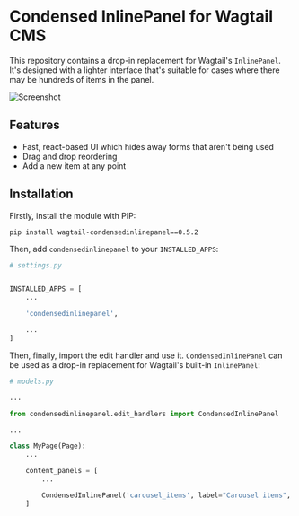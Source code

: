 # Condensed InlinePanel for Wagtail CMS

This repository contains a drop-in replacement for Wagtail's ``InlinePanel``.
It's designed with a lighter interface that's suitable for cases where there
may be hundreds of items in the panel.

![Screenshot](screenshot.png)

## Features

 - Fast, react-based UI which hides away forms that aren't being used
 - Drag and drop reordering
 - Add a new item at any point

## Installation

Firstly, install the module with PIP:

```shell
pip install wagtail-condensedinlinepanel==0.5.2
```

Then, add ``condensedinlinepanel`` to your ``INSTALLED_APPS``:

```python
# settings.py


INSTALLED_APPS = [
    ...

    'condensedinlinepanel',

    ...
]
```

Then, finally, import the edit handler and use it. ``CondensedInlinePanel`` can be used as a drop-in replacement for Wagtail's built-in ``InlinePanel``:

```python
# models.py

...

from condensedinlinepanel.edit_handlers import CondensedInlinePanel

...

class MyPage(Page):
    ...

    content_panels = [
        ...

        CondensedInlinePanel('carousel_items', label="Carousel items", card_header_from_field="title"),
    ]

